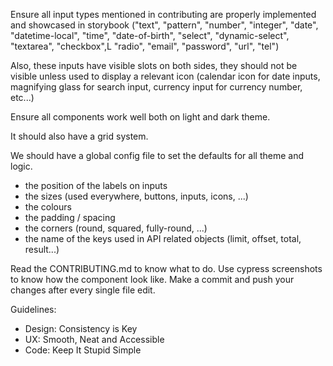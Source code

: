 
Ensure all input types mentioned in contributing are properly implemented and showcased in storybook ("text",
        "pattern",
        "number",
        "integer",
        "date",
        "datetime-local",
        "time",
        "date-of-birth",
        "select",
        "dynamic-select",
        "textarea",
        "checkbox",L
        "radio",
        "email",
        "password",
        "url",
        "tel")


Also, these inputs have visible slots on both sides, they should not be visible unless used to display a relevant icon (calendar icon for date inputs, magnifying glass for search input, currency input for currency number, etc...)

Ensure all components work well both on light and dark theme.

It should also have a grid system.

We should have a global config file to set the defaults for all theme and logic. 

- the position of the labels on inputs
- the sizes (used everywhere, buttons, inputs, icons, ...)
- the colours
- the padding / spacing
- the corners (round, squared, fully-round, ...)
- the name of the keys used in API related objects (limit, offset, total, result...)


Read the CONTRIBUTING.md to know what to do.
Use cypress screenshots to  know how the component look like.
Make a commit and push your changes after every single file edit.


Guidelines: 
- Design: Consistency is Key
- UX: Smooth, Neat and Accessible
- Code: Keep It Stupid Simple